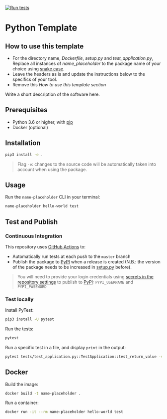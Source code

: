 [![Run tests](https://github.com/MaastrichtU-IDS/python-template/workflows/Run%20tests/badge.svg)](https://github.com/MaastrichtU-IDS/python-template/actions?query=workflow%3A%22Run+tests%22)

# Python Template

## How to use this template

* For the directory name, *Dockerfile*, *setup.py* and *test_application.py*, Replace all instances of *name_placeholder* to the package name of your choice using [snake case](https://en.wikipedia.org/wiki/Snake_case).
* Leave the headers as is and update the instructions below to the specifics of your tool.
* Remove this *How to use this template section*

Write a short description of the software here.

## Prerequisites

* Python 3.6 or higher, with [pip](https://pip.pypa.io/en/stable/)
* Docker (optional)

## Installation

```bash
pip3 install -e .
```

> Flag `-e`: changes to the source code will be automatically taken into account when using the package.

## Usage

Run the `name-placeholder` CLI in your terminal:
```bash
name-placeholder hello-world test
```
## Test and Publish

### Continuous Integration

This repository uses [GitHub Actions](/actions) to:

* Automatically run tests at each push to the `master` branch
* Publish the package to [PyPI](https://pypi.org) when a release is created (N.B.: the version of the package needs to be increased in [setup.py](/blob/master/setup.py#L6) before).

> You will need to provide your login credentials using [secrets in the repository settings](/settings/secrets) to publish to [PyPI](https://pypi.org): `PYPI_USERNAME` and `PYPI_PASSWORD`

### Test locally

Install PyTest:

```bash
pip3 install -U pytest
```

Run the tests:

```bash
pytest
```

Run a specific test in a file, and display `print` in the output:

```bash
pytest tests/test_application.py::TestApplication::test_return_value -s
```

## Docker

Build the image:

```bash
docker build -t name-placeholder .
```

Run a container:

```bash
docker run -it --rm name-placeholder hello-world test
```

